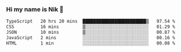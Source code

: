 ### Hi my name is Nik 👋

<!--
**NikDoe/NikDoe** is a ✨ _special_ ✨ repository because its `README.md` (this file) appears on your GitHub profile.

Here are some ideas to get you started:

- 🔭 I’m currently working on ...
- 🌱 I’m currently learning ...
- 👯 I’m looking to collaborate on ...
- 🤔 I’m looking for help with ...
- 💬 Ask me about ...
- 📫 How to reach me: ...
- 😄 Pronouns: ...
- ⚡ Fun fact: ...
-->

<!--START_SECTION:waka-->

```txt
TypeScript   20 hrs 20 mins  ████████████████████████▒   97.54 %
CSS          16 mins         ▒░░░░░░░░░░░░░░░░░░░░░░░░   01.29 %
JSON         10 mins         ▒░░░░░░░░░░░░░░░░░░░░░░░░   00.87 %
JavaScript   2 mins          ░░░░░░░░░░░░░░░░░░░░░░░░░   00.16 %
HTML         1 min           ░░░░░░░░░░░░░░░░░░░░░░░░░   00.08 %
```

<!--END_SECTION:waka-->
